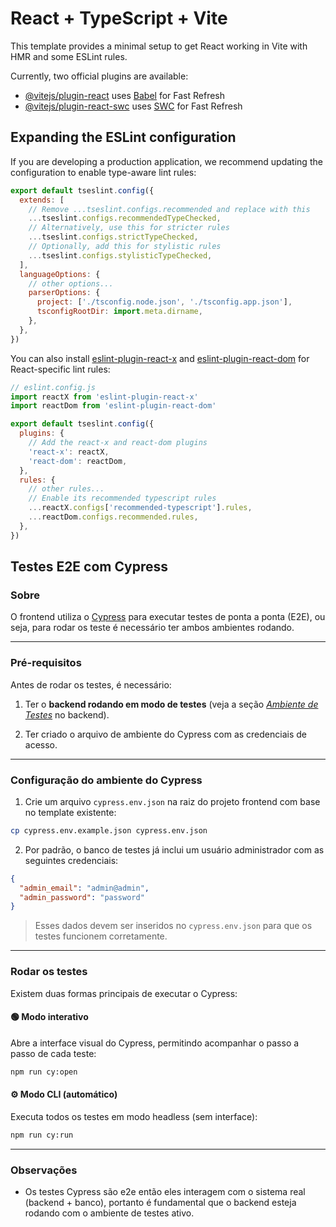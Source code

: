 # React + TypeScript + Vite

This template provides a minimal setup to get React working in Vite with HMR and some ESLint rules.

Currently, two official plugins are available:

- [@vitejs/plugin-react](https://github.com/vitejs/vite-plugin-react/blob/main/packages/plugin-react) uses [Babel](https://babeljs.io/) for Fast Refresh
- [@vitejs/plugin-react-swc](https://github.com/vitejs/vite-plugin-react/blob/main/packages/plugin-react-swc) uses [SWC](https://swc.rs/) for Fast Refresh

## Expanding the ESLint configuration

If you are developing a production application, we recommend updating the configuration to enable type-aware lint rules:

```js
export default tseslint.config({
  extends: [
    // Remove ...tseslint.configs.recommended and replace with this
    ...tseslint.configs.recommendedTypeChecked,
    // Alternatively, use this for stricter rules
    ...tseslint.configs.strictTypeChecked,
    // Optionally, add this for stylistic rules
    ...tseslint.configs.stylisticTypeChecked,
  ],
  languageOptions: {
    // other options...
    parserOptions: {
      project: ['./tsconfig.node.json', './tsconfig.app.json'],
      tsconfigRootDir: import.meta.dirname,
    },
  },
})
```

You can also install [eslint-plugin-react-x](https://github.com/Rel1cx/eslint-react/tree/main/packages/plugins/eslint-plugin-react-x) and [eslint-plugin-react-dom](https://github.com/Rel1cx/eslint-react/tree/main/packages/plugins/eslint-plugin-react-dom) for React-specific lint rules:

```js
// eslint.config.js
import reactX from 'eslint-plugin-react-x'
import reactDom from 'eslint-plugin-react-dom'

export default tseslint.config({
  plugins: {
    // Add the react-x and react-dom plugins
    'react-x': reactX,
    'react-dom': reactDom,
  },
  rules: {
    // other rules...
    // Enable its recommended typescript rules
    ...reactX.configs['recommended-typescript'].rules,
    ...reactDom.configs.recommended.rules,
  },
})
```

## Testes E2E com Cypress

### Sobre

O frontend utiliza o [Cypress](https://www.cypress.io/) para executar testes de ponta a ponta (E2E), ou seja, para rodar os teste é necessário ter ambos ambientes rodando.

---

### Pré-requisitos

Antes de rodar os testes, é necessário:

1. Ter o **backend rodando em modo de testes** (veja a seção [_Ambiente de Testes_](../backend/README.md#ambiente-de-testes) no backend).

2. Ter criado o arquivo de ambiente do Cypress com as credenciais de acesso.

---

### Configuração do ambiente do Cypress

1. Crie um arquivo `cypress.env.json` na raiz do projeto frontend com base no template existente:

```bash
cp cypress.env.example.json cypress.env.json
````

2. Por padrão, o banco de testes já inclui um usuário administrador com as seguintes credenciais:

```json
{
  "admin_email": "admin@admin",
  "admin_password": "password"
}
```

> Esses dados devem ser inseridos no `cypress.env.json` para que os testes funcionem corretamente.

---

### Rodar os testes

Existem duas formas principais de executar o Cypress:

#### 🟢 Modo interativo

Abre a interface visual do Cypress, permitindo acompanhar o passo a passo de cada teste:

```bash
npm run cy:open
```

#### ⚙️ Modo CLI (automático)

Executa todos os testes em modo headless (sem interface):

```bash
npm run cy:run
```

---

### Observações

* Os testes Cypress são e2e então eles interagem com o sistema real (backend + banco), portanto é fundamental que o backend esteja rodando com o ambiente de testes ativo.


